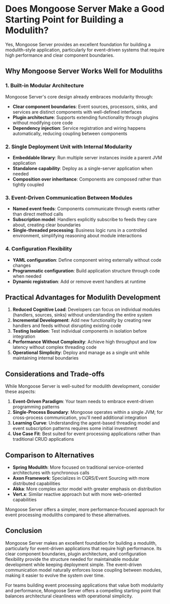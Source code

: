 # Does Mongoose Server Make a Good Starting Point for Building a Modulith?

Yes, Mongoose Server provides an excellent foundation for building a modulith-style application, particularly for
event-driven systems that require high performance and clear component boundaries.

## Why Mongoose Server Works Well for Moduliths

### 1. Built-in Modular Architecture

Mongoose Server's core design already embraces modularity through:

- **Clear component boundaries**: Event sources, processors, sinks, and services are distinct components with
  well-defined interfaces
- **Plugin architecture**: Supports extending functionality through plugins without modifying core code
- **Dependency injection**: Service registration and wiring happens automatically, reducing coupling between components

### 2. Single Deployment Unit with Internal Modularity

- **Embeddable library**: Run multiple server instances inside a parent JVM application
- **Standalone capability**: Deploy as a single-server application when needed
- **Composition over inheritance**: Components are composed rather than tightly coupled

### 3. Event-Driven Communication Between Modules

- **Named event feeds**: Components communicate through events rather than direct method calls
- **Subscription model**: Handlers explicitly subscribe to feeds they care about, creating clear boundaries
- **Single-threaded processing**: Business logic runs in a controlled environment, simplifying reasoning about module
  interactions

### 4. Configuration Flexibility

- **YAML configuration**: Define component wiring externally without code changes
- **Programmatic configuration**: Build application structure through code when needed
- **Dynamic registration**: Add or remove event handlers at runtime

## Practical Advantages for Modulith Development

1. **Reduced Cognitive Load**: Developers can focus on individual modules (handlers, sources, sinks) without
   understanding the entire system
2. **Incremental Development**: Add new functionality by creating new handlers and feeds without disrupting existing
   code
3. **Testing Isolation**: Test individual components in isolation before integration
4. **Performance Without Complexity**: Achieve high throughput and low latency without complex threading code
5. **Operational Simplicity**: Deploy and manage as a single unit while maintaining internal boundaries

## Considerations and Trade-offs

While Mongoose Server is well-suited for modulith development, consider these aspects:

1. **Event-Driven Paradigm**: Your team needs to embrace event-driven programming patterns
2. **Single-Process Boundary**: Mongoose operates within a single JVM; for cross-process communication, you'll need
   additional integration
3. **Learning Curve**: Understanding the agent-based threading model and event subscription patterns requires some
   initial investment
4. **Use Case Fit**: Best suited for event processing applications rather than traditional CRUD applications

## Comparison to Alternatives

- **Spring Modulith**: More focused on traditional service-oriented architectures with synchronous calls
- **Axon Framework**: Specializes in CQRS/Event Sourcing with more distributed capabilities
- **Akka**: More complex actor model with greater emphasis on distribution
- **Vert.x**: Similar reactive approach but with more web-oriented capabilities

Mongoose Server offers a simpler, more performance-focused approach for event processing moduliths compared to these
alternatives.

## Conclusion

Mongoose Server makes an excellent foundation for building a modulith, particularly for event-driven applications that
require high performance. Its clear component boundaries, plugin architecture, and configuration flexibility provide the
structure needed for maintainable modular development while keeping deployment simple. The event-driven communication
model naturally enforces loose coupling between modules, making it easier to evolve the system over time.

For teams building event processing applications that value both modularity and performance, Mongoose Server offers a
compelling starting point that balances architectural cleanliness with operational simplicity.